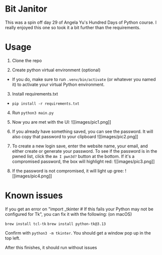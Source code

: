 # Bit Janitor
This was a spin off day 29 of Angela Yu's Hundred Days of Python course. I really enjoyed this one so took it a bit further than the requirements.

# Usage
1. Clone the repo

2. Create python virtual environment (optional)
 - If you do, make sure to run `.venv/bin/activate` (or whatever you named it) to activate your virtual Python environment.

3. Install requirements.txt
 - `pip install -r requirements.txt`

4. Run `python3 main.py`

5. Now you are met with the UI:
![[images/pic1.png]]

6. If you already have something saved, you can see the password. It will also copy that password to your clipboard
![[images/pic2.png]]

7. To create a new login save, enter the website name, your email, and either create or generate your password. To see if the password is in the pwned list, click the `Am I pwn3d?` button at the bottom. If it's a compromised password, the box will highlight red:
![[images/pic3.png]]

8. If the password is not compromised, it will light up gree:
![[images/pic4.png]]

# Known issues 
If you get an error on "import _tkinter # If this fails your Python may not be configured for Tk", you can fix it with the following: (on macOS)

`brew install tcl-tk`
`brew install python-tk@3.13`

Confirm with `python3 -m tkinter`. You should get a window pop up in the top left.

After this finishes, it should run without issues
